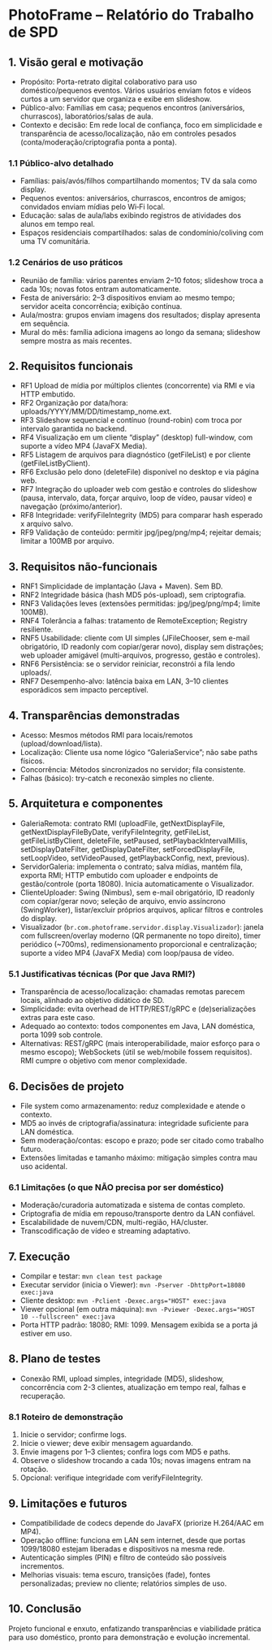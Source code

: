 # PhotoFrame – Relatório do Trabalho de SPD

## 1. Visão geral e motivação
- Propósito: Porta-retrato digital colaborativo para uso doméstico/pequenos eventos. Vários usuários enviam fotos e vídeos curtos a um servidor que organiza e exibe em slideshow.
- Público-alvo: Famílias em casa; pequenos encontros (aniversários, churrascos), laboratórios/salas de aula.
- Contexto e decisão: Em rede local de confiança, foco em simplicidade e transparência de acesso/localização, não em controles pesados (conta/moderação/criptografia ponta a ponta).

### 1.1 Público-alvo detalhado
- Famílias: pais/avós/filhos compartilhando momentos; TV da sala como display.
- Pequenos eventos: aniversários, churrascos, encontros de amigos; convidados enviam mídias pelo Wi‑Fi local.
- Educação: salas de aula/labs exibindo registros de atividades dos alunos em tempo real.
- Espaços residenciais compartilhados: salas de condomínio/coliving com uma TV comunitária.

### 1.2 Cenários de uso práticos
- Reunião de família: vários parentes enviam 2–10 fotos; slideshow troca a cada 10s; novas fotos entram automaticamente.
- Festa de aniversário: 2–3 dispositivos enviam ao mesmo tempo; servidor aceita concorrência; exibição contínua.
- Aula/mostra: grupos enviam imagens dos resultados; display apresenta em sequência.
- Mural do mês: família adiciona imagens ao longo da semana; slideshow sempre mostra as mais recentes.

## 2. Requisitos funcionais
- RF1 Upload de mídia por múltiplos clientes (concorrente) via RMI e via HTTP embutido.
- RF2 Organização por data/hora: uploads/YYYY/MM/DD/timestamp_nome.ext.
- RF3 Slideshow sequencial e contínuo (round-robin) com troca por intervalo garantida no backend.
- RF4 Visualização em um cliente “display” (desktop) full-window, com suporte a vídeo MP4 (JavaFX Media).
- RF5 Listagem de arquivos para diagnóstico (getFileList) e por cliente (getFileListByClient).
- RF6 Exclusão pelo dono (deleteFile) disponível no desktop e via página web.
- RF7 Integração do uploader web com gestão e controles do slideshow (pausa, intervalo, data, forçar arquivo, loop de vídeo, pausar vídeo) e navegação (próximo/anterior).
- RF8 Integridade: verifyFileIntegrity (MD5) para comparar hash esperado x arquivo salvo.
- RF9 Validação de conteúdo: permitir jpg/jpeg/png/mp4; rejeitar demais; limitar a 100MB por arquivo.

## 3. Requisitos não-funcionais
- RNF1 Simplicidade de implantação (Java + Maven). Sem BD.
- RNF2 Integridade básica (hash MD5 pós-upload), sem criptografia.
- RNF3 Validações leves (extensões permitidas: jpg/jpeg/png/mp4; limite 100MB).
- RNF4 Tolerância a falhas: tratamento de RemoteException; Registry resiliente.
- RNF5 Usabilidade: cliente com UI simples (JFileChooser, sem e-mail obrigatório, ID readonly com copiar/gerar novo), display sem distrações; web uploader amigável (multi-arquivos, progresso, gestão e controles).
- RNF6 Persistência: se o servidor reiniciar, reconstrói a fila lendo uploads/.
- RNF7 Desempenho-alvo: latência baixa em LAN, 3–10 clientes esporádicos sem impacto perceptível.

## 4. Transparências demonstradas
- Acesso: Mesmos métodos RMI para locais/remotos (upload/download/lista).
- Localização: Cliente usa nome lógico “GaleriaService”; não sabe paths físicos.
- Concorrência: Métodos sincronizados no servidor; fila consistente.
- Falhas (básico): try-catch e reconexão simples no cliente.

## 5. Arquitetura e componentes
- GaleriaRemota: contrato RMI (uploadFile, getNextDisplayFile, getNextDisplayFileByDate, verifyFileIntegrity, getFileList, getFileListByClient, deleteFile, setPaused, setPlaybackIntervalMillis, setDisplayDateFilter, getDisplayDateFilter, setForcedDisplayFile, setLoopVideo, setVideoPaused, getPlaybackConfig, next, previous).
- ServidorGaleria: implementa o contrato; salva mídias, mantém fila, exporta RMI; HTTP embutido com uploader e endpoints de gestão/controle (porta 18080). Inicia automaticamente o Visualizador.
- ClienteUploader: Swing (Nimbus), sem e-mail obrigatório, ID readonly com copiar/gerar novo; seleção de arquivo, envio assíncrono (SwingWorker), listar/excluir próprios arquivos, aplicar filtros e controles do display.
- Visualizador (`br.com.photoframe.servidor.display.Visualizador`): janela com fullscreen/overlay moderno (QR permanente no topo direito), timer periódico (~700ms), redimensionamento proporcional e centralização; suporte a vídeo MP4 (JavaFX Media) com loop/pausa de vídeo.

### 5.1 Justificativas técnicas (Por que Java RMI?)
- Transparência de acesso/localização: chamadas remotas parecem locais, alinhado ao objetivo didático de SD.
- Simplicidade: evita overhead de HTTP/REST/gRPC e (de)serializações extras para este caso.
- Adequado ao contexto: todos componentes em Java, LAN doméstica, porta 1099 sob controle.
- Alternativas: REST/gRPC (mais interoperabilidade, maior esforço para o mesmo escopo); WebSockets (útil se web/mobile fossem requisitos). RMI cumpre o objetivo com menor complexidade.

## 6. Decisões de projeto
- File system como armazenamento: reduz complexidade e atende o contexto.
- MD5 ao invés de criptografia/assinatura: integridade suficiente para LAN doméstica.
- Sem moderação/contas: escopo e prazo; pode ser citado como trabalho futuro.
- Extensões limitadas e tamanho máximo: mitigação simples contra mau uso acidental.

### 6.1 Limitações (o que NÃO precisa por ser doméstico)
- Moderação/curadoria automatizada e sistema de contas completo.
- Criptografia de mídia em repouso/transporte dentro da LAN confiável.
- Escalabilidade de nuvem/CDN, multi-região, HA/cluster.
- Transcodificação de vídeo e streaming adaptativo.

## 7. Execução
- Compilar e testar: `mvn clean test package`
- Executar servidor (inicia o Viewer): `mvn -Pserver -DhttpPort=18080 exec:java`
- Cliente desktop: `mvn -Pclient -Dexec.args="HOST" exec:java`
- Viewer opcional (em outra máquina): `mvn -Pviewer -Dexec.args="HOST 10 --fullscreen" exec:java`
- Porta HTTP padrão: 18080; RMI: 1099. Mensagem exibida se a porta já estiver em uso.

## 8. Plano de testes
- Conexão RMI, upload simples, integridade (MD5), slideshow, concorrência com 2-3 clientes, atualização em tempo real, falhas e recuperação.

### 8.1 Roteiro de demonstração
1) Inicie o servidor; confirme logs.
2) Inicie o viewer; deve exibir mensagem aguardando.
3) Envie imagens por 1–3 clientes; confira logs com MD5 e paths.
4) Observe o slideshow trocando a cada 10s; novas imagens entram na rotação.
5) Opcional: verifique integridade com verifyFileIntegrity.

## 9. Limitações e futuros
- Compatibilidade de codecs depende do JavaFX (priorize H.264/AAC em MP4).
- Operação offline: funciona em LAN sem internet, desde que portas 1099/18080 estejam liberadas e dispositivos na mesma rede.
- Autenticação simples (PIN) e filtro de conteúdo são possíveis incrementos.
- Melhorias visuais: tema escuro, transições (fade), fontes personalizadas; preview no cliente; relatórios simples de uso.

## 10. Conclusão
Projeto funcional e enxuto, enfatizando transparências e viabilidade prática para uso doméstico, pronto para demonstração e evolução incremental.
